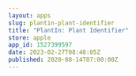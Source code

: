 ```yaml
---
layout: apps
slug: plantin-plant-identifier
title: "PlantIn: Plant Identifier"
store: apple
app_id: 1527399597
date: 2023-02-27T08:48:05Z
published: 2020-08-14T07:00:00Z
---
```

